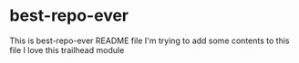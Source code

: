 # best-repo-ever
This is best-repo-ever README file
I'm trying to add some contents to this file
I love this trailhead module
